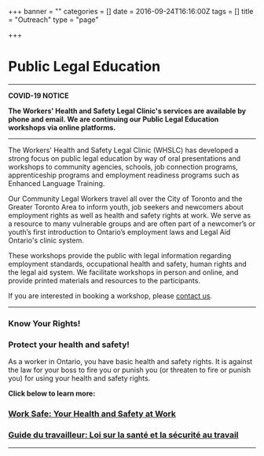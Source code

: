+++
banner = ""
categories = []
date = 2016-09-24T16:16:00Z
tags = []
title = "Outreach"
type = "page"

+++
# Public Legal Education

***

**COVID-19 NOTICE**

**The Workers' Health and Safety Legal Clinic's services are available by phone and email. We are continuing our Public Legal Education workshops via online platforms.**

***

The Workers' Health and Safety Legal Clinic (WHSLC) has developed a strong focus on public legal education by way of oral presentations and workshops to community agencies, schools, job connection programs, apprenticeship programs and employment readiness programs such as Enhanced Language Training.

Our Community Legal Workers travel all over the City of Toronto and the Greater Toronto Area to inform youth, job seekers and newcomers about employment rights as well as health and safety rights at work. We serve as a resource to many vulnerable groups and are often part of a newcomer’s or youth’s first introduction to Ontario’s employment laws and Legal Aid Ontario's clinic system.

These workshops provide the public with legal information regarding employment standards, occupational health and safety, human rights and the legal aid system. We facilitate workshops in person and online, and provide printed materials and resources to the participants.

If you are interested in booking a workshop, please [contact us](/menu/contact/).

***

### **Know Your Rights!**

### **Protect your health and safety!**

As a worker in Ontario, you have basic health and safety rights. It is against the law for your boss to fire you or punish you (or threaten to fire or punish you) for using your health and safety rights.

**Click below to learn more:**

### [Work Safe: Your Health and Safety at Work](https://s3.amazonaws.com/newsletter.workers-safety.ca/newsletters/Clinic+Publications/2020+Work+Safe+Guide/Work+Safe+Guide+-+2020.pdf "Work Safe Guide 2020")

### [Guide du travailleur: Loi sur la santé et la sécurité au travail](https://s3.amazonaws.com/newsletter.workers-safety.ca/newsletters/Clinic+Publications/2020+Work+Safe+Guide/2020GuideTravailleur-FR.pdf) 

***